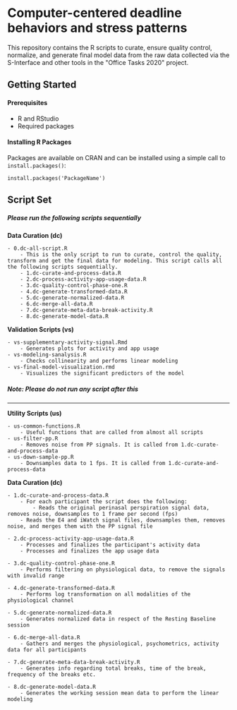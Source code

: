 # Computer-centered deadline behaviors and stress patterns
This repository contains the R scripts to curate, ensure quality control, normalize, and generate final model data from the raw data collected
via the S-Interface and other tools in the "Office Tasks 2020" project.


## Getting Started

#### Prerequisites
- R and RStudio
- Required packages

#### Installing R Packages
Packages are available on CRAN and can be installed using a simple call to `install.packages()`:

    install.packages('PackageName')
	
	
## Script Set
##### Please run the following scripts sequentially
**Data Curation (dc)** 

	- 0.dc-all-script.R
	    - This is the only script to run to curate, control the quality, transform and get the final data for modeling. This script calls all the following scripts sequentially.
		- 1.dc-curate-and-process-data.R
		- 2.dc-process-activity-app-usage-data.R
		- 3.dc-quality-control-phase-one.R
		- 4.dc-generate-transformed-data.R
		- 5.dc-generate-normalized-data.R
		- 6.dc-merge-all-data.R
		- 7.dc-generate-meta-data-break-activity.R
		- 8.dc-generate-model-data.R
	
**Validation Scripts (vs)**

	- vs-supplementary-activity-signal.Rmd
	    - Generates plots for activity and app usage
	- vs-modeling-sanalysis.R
	    - Checks collinearity and performs linear modeling
	- vs-final-model-visualization.rmd
	    - Visualizes the significant predictors of the model



##### Note: Please do not run any script after this
-------------------------------------------------------------------------------------------------------------
**Utility Scripts (us)**

	- us-common-functions.R
	    - Useful functions that are called from almost all scripts
	- us-filter-pp.R
	    - Removes noise from PP signals. It is called from 1.dc-curate-and-process-data
	- us-down-sample-pp.R
	    - Downsamples data to 1 fps. It is called from 1.dc-curate-and-process-data
	    
	    
**Data Curation (dc)**

	- 1.dc-curate-and-process-data.R
	    - For each participant the script does the following:
	    	- Reads the original perinasal perspiration signal data, removes noise, downsamples to 1 frame per second (fps)
		- Reads the E4 and iWatch signal files, downsamples them, removes noise, and merges them with the PP signal file

	- 2.dc-process-activity-app-usage-data.R
	    - Processes and finalizes the participant's activity data
	    - Processes and finalizes the app usage data

	- 3.dc-quality-control-phase-one.R
	    - Performs filtering on physiological data, to remove the signals with invalid range
	
	- 4.dc-generate-transformed-data.R
	    - Performs log transformation on all modalities of the physiological channel
	
	- 5.dc-generate-normalized-data.R
	    - Generates normalized data in respect of the Resting Baseline session
	
	- 6.dc-merge-all-data.R
	    - Gathers and merges the physiological, psychometrics, activity data for all participants
	    
	- 7.dc-generate-meta-data-break-activity.R
	    - Generates info regarding total breaks, time of the break, frequency of the breaks etc.
	
	- 8.dc-generate-model-data.R
	    - Generates the working session mean data to perform the linear modeling
